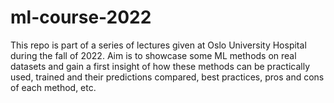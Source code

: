 # ml-course-2022

This repo is part of a series of lectures given at Oslo University Hospital during the fall of 2022.
Aim is to showcase some ML methods on real datasets and gain a first insight of how these methods can be practically used, trained and their predictions compared, best practices, pros and cons of each method, etc.
